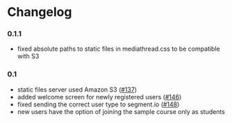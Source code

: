 # Changelog

### 0.1.1

* fixed absolute paths to static files in mediathread.css to be
  compatible with S3

### 0.1

* static files server used Amazon S3 ([#137](https://trello.com/c/03Y3xdxx/137-use-django-storages-to-send-all-static-assets-to-s3))
* added welcome screen for newly registered users ([#146](https://trello.com/c/nkMlxRXq/146-optional-enrolling-to-sample-course))
* fixed sending the correct user type to segment.io ([#148](https://trello.com/c/iNPBSDkh/148-fix-sending-the-user-type-to-segment-io))
* new users have the option of joining the sample course only as students
